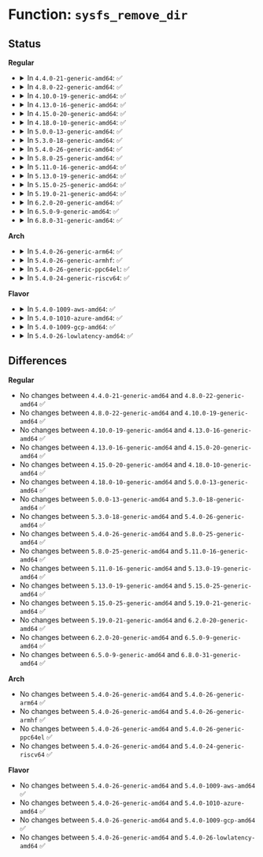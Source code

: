 # Function: <code>sysfs_remove_dir</code>

## Status
<b>Regular</b>
<ul>
<li>
<details>
<summary>In <code>4.4.0-21-generic-amd64</code>: ✅</summary>

```c
void sysfs_remove_dir(struct kobject * kobj)
```

```json
{
  "name": "sysfs_remove_dir",
  "collision_type": "Unique Global",
  "inline_type": "No",
  "funcs": [
    {
      "addr": 18446744071581519296,
      "name": "sysfs_remove_dir",
      "external": true,
      "loc": "fs/sysfs/dir.c:75",
      "file": "fs/sysfs/dir.c",
      "inline": "seen, unknown",
      "caller_inline": [],
      "caller_func": [
        "lib/kobject.c:kobject_del",
        "lib/kobject.c:kobject_add_internal"
      ]
    }
  ],
  "symbols": [
    {
      "addr": 18446744071581519296,
      "name": "sysfs_remove_dir",
      "section": ".text",
      "bind": "STB_GLOBAL",
      "size": 120
    }
  ]
}
```
</details>
</li>
<li>
<details>
<summary>In <code>4.8.0-22-generic-amd64</code>: ✅</summary>

```c
void sysfs_remove_dir(struct kobject * kobj)
```

```json
{
  "name": "sysfs_remove_dir",
  "collision_type": "Unique Global",
  "inline_type": "No",
  "funcs": [
    {
      "addr": 18446744071581705280,
      "name": "sysfs_remove_dir",
      "external": true,
      "loc": "fs/sysfs/dir.c:75",
      "file": "fs/sysfs/dir.c",
      "inline": "seen, unknown",
      "caller_inline": [],
      "caller_func": [
        "lib/kobject.c:kobject_del",
        "lib/kobject.c:kobject_add_internal"
      ]
    }
  ],
  "symbols": [
    {
      "addr": 18446744071581705280,
      "name": "sysfs_remove_dir",
      "section": ".text",
      "bind": "STB_GLOBAL",
      "size": 120
    }
  ]
}
```
</details>
</li>
<li>
<details>
<summary>In <code>4.10.0-19-generic-amd64</code>: ✅</summary>

```c
void sysfs_remove_dir(struct kobject * kobj)
```

```json
{
  "name": "sysfs_remove_dir",
  "collision_type": "Unique Global",
  "inline_type": "No",
  "funcs": [
    {
      "addr": 18446744071581793136,
      "name": "sysfs_remove_dir",
      "external": true,
      "loc": "fs/sysfs/dir.c:75",
      "file": "fs/sysfs/dir.c",
      "inline": "seen, unknown",
      "caller_inline": [],
      "caller_func": [
        "lib/kobject.c:kobject_del",
        "lib/kobject.c:kobject_add_internal"
      ]
    }
  ],
  "symbols": [
    {
      "addr": 18446744071581793136,
      "name": "sysfs_remove_dir",
      "section": ".text",
      "bind": "STB_GLOBAL",
      "size": 120
    }
  ]
}
```
</details>
</li>
<li>
<details>
<summary>In <code>4.13.0-16-generic-amd64</code>: ✅</summary>

```c
void sysfs_remove_dir(struct kobject * kobj)
```

```json
{
  "name": "sysfs_remove_dir",
  "collision_type": "Unique Global",
  "inline_type": "No",
  "funcs": [
    {
      "addr": 18446744071581848160,
      "name": "sysfs_remove_dir",
      "external": true,
      "loc": "fs/sysfs/dir.c:75",
      "file": "fs/sysfs/dir.c",
      "inline": "seen, unknown",
      "caller_inline": [],
      "caller_func": [
        "lib/kobject.c:kobject_add_internal"
      ]
    }
  ],
  "symbols": [
    {
      "addr": 18446744071581848160,
      "name": "sysfs_remove_dir",
      "section": ".text",
      "bind": "STB_GLOBAL",
      "size": 89
    }
  ]
}
```
</details>
</li>
<li>
<details>
<summary>In <code>4.15.0-20-generic-amd64</code>: ✅</summary>

```c
void sysfs_remove_dir(struct kobject * kobj)
```

```json
{
  "name": "sysfs_remove_dir",
  "collision_type": "Unique Global",
  "inline_type": "No",
  "funcs": [
    {
      "addr": 18446744071581997968,
      "name": "sysfs_remove_dir",
      "external": true,
      "loc": "fs/sysfs/dir.c:75",
      "file": "fs/sysfs/dir.c",
      "inline": "seen, unknown",
      "caller_inline": [],
      "caller_func": [
        "lib/kobject.c:kobject_add_internal"
      ]
    }
  ],
  "symbols": [
    {
      "addr": 18446744071581997968,
      "name": "sysfs_remove_dir",
      "section": ".text",
      "bind": "STB_GLOBAL",
      "size": 89
    }
  ]
}
```
</details>
</li>
<li>
<details>
<summary>In <code>4.18.0-10-generic-amd64</code>: ✅</summary>

```c
void sysfs_remove_dir(struct kobject * kobj)
```

```json
{
  "name": "sysfs_remove_dir",
  "collision_type": "Unique Global",
  "inline_type": "No",
  "funcs": [
    {
      "addr": 18446744071582185984,
      "name": "sysfs_remove_dir",
      "external": true,
      "loc": "fs/sysfs/dir.c:79",
      "file": "fs/sysfs/dir.c",
      "inline": "seen, unknown",
      "caller_inline": [],
      "caller_func": [
        "lib/kobject.c:kobject_add_internal"
      ]
    }
  ],
  "symbols": [
    {
      "addr": 18446744071582185984,
      "name": "sysfs_remove_dir",
      "section": ".text",
      "bind": "STB_GLOBAL",
      "size": 89
    }
  ]
}
```
</details>
</li>
<li>
<details>
<summary>In <code>5.0.0-13-generic-amd64</code>: ✅</summary>

```c
void sysfs_remove_dir(struct kobject * kobj)
```

```json
{
  "name": "sysfs_remove_dir",
  "collision_type": "Unique Global",
  "inline_type": "No",
  "funcs": [
    {
      "addr": 18446744071582281136,
      "name": "sysfs_remove_dir",
      "external": true,
      "loc": "fs/sysfs/dir.c:80",
      "file": "fs/sysfs/dir.c",
      "inline": "seen, unknown",
      "caller_inline": [],
      "caller_func": [
        "lib/kobject.c:kobject_add_internal"
      ]
    }
  ],
  "symbols": [
    {
      "addr": 18446744071582281136,
      "name": "sysfs_remove_dir",
      "section": ".text",
      "bind": "STB_GLOBAL",
      "size": 89
    }
  ]
}
```
</details>
</li>
<li>
<details>
<summary>In <code>5.3.0-18-generic-amd64</code>: ✅</summary>

```c
void sysfs_remove_dir(struct kobject * kobj)
```

```json
{
  "name": "sysfs_remove_dir",
  "collision_type": "Unique Global",
  "inline_type": "No",
  "funcs": [
    {
      "addr": 18446744071582445824,
      "name": "sysfs_remove_dir",
      "external": true,
      "loc": "fs/sysfs/dir.c:80",
      "file": "fs/sysfs/dir.c",
      "inline": "seen, unknown",
      "caller_inline": [],
      "caller_func": [
        "lib/kobject.c:kobject_del",
        "lib/kobject.c:kobject_add_internal",
        "lib/kobject.c:kobject_add_internal"
      ]
    }
  ],
  "symbols": [
    {
      "addr": 18446744071582445824,
      "name": "sysfs_remove_dir",
      "section": ".text",
      "bind": "STB_GLOBAL",
      "size": 90
    }
  ]
}
```
</details>
</li>
<li>
<details>
<summary>In <code>5.4.0-26-generic-amd64</code>: ✅</summary>

```c
void sysfs_remove_dir(struct kobject * kobj)
```

```json
{
  "name": "sysfs_remove_dir",
  "collision_type": "Unique Global",
  "inline_type": "No",
  "funcs": [
    {
      "addr": 18446744071582545024,
      "name": "sysfs_remove_dir",
      "external": true,
      "loc": "fs/sysfs/dir.c:80",
      "file": "fs/sysfs/dir.c",
      "inline": "seen, unknown",
      "caller_inline": [],
      "caller_func": [
        "lib/kobject.c:kobject_del",
        "lib/kobject.c:kobject_add_internal",
        "lib/kobject.c:kobject_add_internal"
      ]
    }
  ],
  "symbols": [
    {
      "addr": 18446744071582545024,
      "name": "sysfs_remove_dir",
      "section": ".text",
      "bind": "STB_GLOBAL",
      "size": 90
    }
  ]
}
```
</details>
</li>
<li>
<details>
<summary>In <code>5.8.0-25-generic-amd64</code>: ✅</summary>

```c
void sysfs_remove_dir(struct kobject * kobj)
```

```json
{
  "name": "sysfs_remove_dir",
  "collision_type": "Unique Global",
  "inline_type": "No",
  "funcs": [
    {
      "addr": 18446744071582851408,
      "name": "sysfs_remove_dir",
      "external": true,
      "loc": "fs/sysfs/dir.c:80",
      "file": "fs/sysfs/dir.c",
      "inline": "seen, unknown",
      "caller_inline": [],
      "caller_func": [
        "lib/kobject.c:__kobject_del",
        "lib/kobject.c:create_dir",
        "lib/kobject.c:create_dir"
      ]
    }
  ],
  "symbols": [
    {
      "addr": 18446744071582851408,
      "name": "sysfs_remove_dir",
      "section": ".text",
      "bind": "STB_GLOBAL",
      "size": 90
    }
  ]
}
```
</details>
</li>
<li>
<details>
<summary>In <code>5.11.0-16-generic-amd64</code>: ✅</summary>

```c
void sysfs_remove_dir(struct kobject * kobj)
```

```json
{
  "name": "sysfs_remove_dir",
  "collision_type": "Unique Global",
  "inline_type": "No",
  "funcs": [
    {
      "addr": 18446744071582924448,
      "name": "sysfs_remove_dir",
      "external": true,
      "loc": "fs/sysfs/dir.c:80",
      "file": "fs/sysfs/dir.c",
      "inline": "seen, unknown",
      "caller_inline": [],
      "caller_func": [
        "lib/kobject.c:__kobject_del",
        "lib/kobject.c:create_dir",
        "lib/kobject.c:create_dir"
      ]
    }
  ],
  "symbols": [
    {
      "addr": 18446744071582924448,
      "name": "sysfs_remove_dir",
      "section": ".text",
      "bind": "STB_GLOBAL",
      "size": 90
    }
  ]
}
```
</details>
</li>
<li>
<details>
<summary>In <code>5.13.0-19-generic-amd64</code>: ✅</summary>

```c
void sysfs_remove_dir(struct kobject * kobj)
```

```json
{
  "name": "sysfs_remove_dir",
  "collision_type": "Unique Global",
  "inline_type": "No",
  "funcs": [
    {
      "addr": 18446744071582952096,
      "name": "sysfs_remove_dir",
      "external": true,
      "loc": "fs/sysfs/dir.c:80",
      "file": "fs/sysfs/dir.c",
      "inline": "seen, unknown",
      "caller_inline": [],
      "caller_func": [
        "lib/kobject.c:__kobject_del",
        "lib/kobject.c:create_dir",
        "lib/kobject.c:create_dir"
      ]
    }
  ],
  "symbols": [
    {
      "addr": 18446744071582952096,
      "name": "sysfs_remove_dir",
      "section": ".text",
      "bind": "STB_GLOBAL",
      "size": 90
    }
  ]
}
```
</details>
</li>
<li>
<details>
<summary>In <code>5.15.0-25-generic-amd64</code>: ✅</summary>

```c
void sysfs_remove_dir(struct kobject * kobj)
```

```json
{
  "name": "sysfs_remove_dir",
  "collision_type": "Unique Global",
  "inline_type": "No",
  "funcs": [
    {
      "addr": 18446744071583287328,
      "name": "sysfs_remove_dir",
      "external": true,
      "loc": "fs/sysfs/dir.c:80",
      "file": "fs/sysfs/dir.c",
      "inline": "seen, unknown",
      "caller_inline": [],
      "caller_func": [
        "lib/kobject.c:__kobject_del",
        "lib/kobject.c:create_dir",
        "lib/kobject.c:create_dir"
      ]
    }
  ],
  "symbols": [
    {
      "addr": 18446744071583287328,
      "name": "sysfs_remove_dir",
      "section": ".text",
      "bind": "STB_GLOBAL",
      "size": 90
    }
  ]
}
```
</details>
</li>
<li>
<details>
<summary>In <code>5.19.0-21-generic-amd64</code>: ✅</summary>

```c
void sysfs_remove_dir(struct kobject * kobj)
```

```json
{
  "name": "sysfs_remove_dir",
  "collision_type": "Unique Global",
  "inline_type": "No",
  "funcs": [
    {
      "addr": 18446744071583792864,
      "name": "sysfs_remove_dir",
      "external": true,
      "loc": "fs/sysfs/dir.c:79",
      "file": "fs/sysfs/dir.c",
      "inline": "seen, unknown",
      "caller_inline": [],
      "caller_func": [
        "lib/kobject.c:__kobject_del",
        "lib/kobject.c:kobject_add_internal"
      ]
    }
  ],
  "symbols": [
    {
      "addr": 18446744071583792864,
      "name": "sysfs_remove_dir",
      "section": ".text",
      "bind": "STB_GLOBAL",
      "size": 96
    }
  ]
}
```
</details>
</li>
<li>
<details>
<summary>In <code>6.2.0-20-generic-amd64</code>: ✅</summary>

```c
void sysfs_remove_dir(struct kobject * kobj)
```

```json
{
  "name": "sysfs_remove_dir",
  "collision_type": "Unique Global",
  "inline_type": "No",
  "funcs": [
    {
      "addr": 18446744071584412704,
      "name": "sysfs_remove_dir",
      "external": true,
      "loc": "fs/sysfs/dir.c:79",
      "file": "fs/sysfs/dir.c",
      "inline": "seen, unknown",
      "caller_inline": [],
      "caller_func": [
        "lib/kobject.c:__kobject_del",
        "lib/kobject.c:kobject_add_internal"
      ]
    }
  ],
  "symbols": [
    {
      "addr": 18446744071584412704,
      "name": "sysfs_remove_dir",
      "section": ".text",
      "bind": "STB_GLOBAL",
      "size": 96
    }
  ]
}
```
</details>
</li>
<li>
<details>
<summary>In <code>6.5.0-9-generic-amd64</code>: ✅</summary>

```c
void sysfs_remove_dir(struct kobject * kobj)
```

```json
{
  "name": "sysfs_remove_dir",
  "collision_type": "Unique Global",
  "inline_type": "No",
  "funcs": [
    {
      "addr": 18446744071584641264,
      "name": "sysfs_remove_dir",
      "external": true,
      "loc": "fs/sysfs/dir.c:79",
      "file": "fs/sysfs/dir.c",
      "inline": "seen, unknown",
      "caller_inline": [],
      "caller_func": [
        "lib/kobject.c:__kobject_del",
        "lib/kobject.c:kobject_add_internal"
      ]
    }
  ],
  "symbols": [
    {
      "addr": 18446744071584641264,
      "name": "sysfs_remove_dir",
      "section": ".text",
      "bind": "STB_GLOBAL",
      "size": 96
    }
  ]
}
```
</details>
</li>
<li>
<details>
<summary>In <code>6.8.0-31-generic-amd64</code>: ✅</summary>

```c
void sysfs_remove_dir(struct kobject * kobj)
```

```json
{
  "name": "sysfs_remove_dir",
  "collision_type": "Unique Global",
  "inline_type": "No",
  "funcs": [
    {
      "addr": 18446744071584873600,
      "name": "sysfs_remove_dir",
      "external": true,
      "loc": "fs/sysfs/dir.c:79",
      "file": "fs/sysfs/dir.c",
      "inline": "seen, unknown",
      "caller_inline": [],
      "caller_func": [
        "lib/kobject.c:__kobject_del",
        "lib/kobject.c:kobject_add_internal"
      ]
    }
  ],
  "symbols": [
    {
      "addr": 18446744071584873600,
      "name": "sysfs_remove_dir",
      "section": ".text",
      "bind": "STB_GLOBAL",
      "size": 96
    }
  ]
}
```
</details>
</li>
</ul>
<b>Arch</b>
<ul>
<li>
<details>
<summary>In <code>5.4.0-26-generic-arm64</code>: ✅</summary>

```c
void sysfs_remove_dir(struct kobject * kobj)
```

```json
{
  "name": "sysfs_remove_dir",
  "collision_type": "Unique Global",
  "inline_type": "No",
  "funcs": [
    {
      "addr": 18446603336494183096,
      "name": "sysfs_remove_dir",
      "external": true,
      "loc": "fs/sysfs/dir.c:80",
      "file": "fs/sysfs/dir.c",
      "inline": "seen, unknown",
      "caller_inline": [],
      "caller_func": [
        "lib/kobject.c:kobject_del",
        "lib/kobject.c:kobject_add_internal"
      ]
    }
  ],
  "symbols": [
    {
      "addr": 18446603336494183096,
      "name": "sysfs_remove_dir",
      "section": ".text",
      "bind": "STB_GLOBAL",
      "size": 180
    }
  ]
}
```
</details>
</li>
<li>
<details>
<summary>In <code>5.4.0-26-generic-armhf</code>: ✅</summary>

```c
void sysfs_remove_dir(struct kobject * kobj)
```

```json
{
  "name": "sysfs_remove_dir",
  "collision_type": "Unique Global",
  "inline_type": "No",
  "funcs": [
    {
      "addr": 3227619984,
      "name": "sysfs_remove_dir",
      "external": true,
      "loc": "fs/sysfs/dir.c:80",
      "file": "fs/sysfs/dir.c",
      "inline": "seen, unknown",
      "caller_inline": [],
      "caller_func": [
        "lib/kobject.c:kobject_del",
        "lib/kobject.c:kobject_add_internal"
      ]
    }
  ],
  "symbols": [
    {
      "addr": 3227619984,
      "name": "sysfs_remove_dir",
      "section": ".text",
      "bind": "STB_GLOBAL",
      "size": 164
    }
  ]
}
```
</details>
</li>
<li>
<details>
<summary>In <code>5.4.0-26-generic-ppc64el</code>: ✅</summary>

```c
void sysfs_remove_dir(struct kobject * kobj)
```

```json
{
  "name": "sysfs_remove_dir",
  "collision_type": "Unique Global",
  "inline_type": "No",
  "funcs": [
    {
      "addr": 13835058055287871184,
      "name": "sysfs_remove_dir",
      "external": true,
      "loc": "fs/sysfs/dir.c:80",
      "file": "fs/sysfs/dir.c",
      "inline": "seen, unknown",
      "caller_inline": [],
      "caller_func": [
        "lib/kobject.c:kobject_del",
        "lib/kobject.c:kobject_add_internal",
        "lib/kobject.c:kobject_add_internal"
      ]
    }
  ],
  "symbols": [
    {
      "addr": 13835058055287871184,
      "name": "sysfs_remove_dir",
      "section": ".text",
      "bind": "STB_GLOBAL",
      "size": 200
    }
  ]
}
```
</details>
</li>
<li>
<details>
<summary>In <code>5.4.0-24-generic-riscv64</code>: ✅</summary>

```c
void sysfs_remove_dir(struct kobject * kobj)
```

```json
{
  "name": "sysfs_remove_dir",
  "collision_type": "Unique Global",
  "inline_type": "No",
  "funcs": [
    {
      "addr": 18446743936273647586,
      "name": "sysfs_remove_dir",
      "external": true,
      "loc": "fs/sysfs/dir.c:80",
      "file": "fs/sysfs/dir.c",
      "inline": "seen, unknown",
      "caller_inline": [],
      "caller_func": [
        "lib/kobject.c:kobject_del",
        "lib/kobject.c:kobject_add_internal"
      ]
    }
  ],
  "symbols": [
    {
      "addr": 18446743936273647586,
      "name": "sysfs_remove_dir",
      "section": ".text",
      "bind": "STB_GLOBAL",
      "size": 158
    }
  ]
}
```
</details>
</li>
</ul>
<b>Flavor</b>
<ul>
<li>
<details>
<summary>In <code>5.4.0-1009-aws-amd64</code>: ✅</summary>

```c
void sysfs_remove_dir(struct kobject * kobj)
```

```json
{
  "name": "sysfs_remove_dir",
  "collision_type": "Unique Global",
  "inline_type": "No",
  "funcs": [
    {
      "addr": 18446744071582513760,
      "name": "sysfs_remove_dir",
      "external": true,
      "loc": "fs/sysfs/dir.c:80",
      "file": "fs/sysfs/dir.c",
      "inline": "seen, unknown",
      "caller_inline": [],
      "caller_func": [
        "lib/kobject.c:kobject_del",
        "lib/kobject.c:kobject_add_internal",
        "lib/kobject.c:kobject_add_internal"
      ]
    }
  ],
  "symbols": [
    {
      "addr": 18446744071582513760,
      "name": "sysfs_remove_dir",
      "section": ".text",
      "bind": "STB_GLOBAL",
      "size": 90
    }
  ]
}
```
</details>
</li>
<li>
<details>
<summary>In <code>5.4.0-1010-azure-amd64</code>: ✅</summary>

```c
void sysfs_remove_dir(struct kobject * kobj)
```

```json
{
  "name": "sysfs_remove_dir",
  "collision_type": "Unique Global",
  "inline_type": "No",
  "funcs": [
    {
      "addr": 18446744071582450928,
      "name": "sysfs_remove_dir",
      "external": true,
      "loc": "fs/sysfs/dir.c:80",
      "file": "fs/sysfs/dir.c",
      "inline": "seen, unknown",
      "caller_inline": [],
      "caller_func": [
        "lib/kobject.c:kobject_del",
        "lib/kobject.c:kobject_add_internal",
        "lib/kobject.c:kobject_add_internal"
      ]
    }
  ],
  "symbols": [
    {
      "addr": 18446744071582450928,
      "name": "sysfs_remove_dir",
      "section": ".text",
      "bind": "STB_GLOBAL",
      "size": 90
    }
  ]
}
```
</details>
</li>
<li>
<details>
<summary>In <code>5.4.0-1009-gcp-amd64</code>: ✅</summary>

```c
void sysfs_remove_dir(struct kobject * kobj)
```

```json
{
  "name": "sysfs_remove_dir",
  "collision_type": "Unique Global",
  "inline_type": "No",
  "funcs": [
    {
      "addr": 18446744071582504240,
      "name": "sysfs_remove_dir",
      "external": true,
      "loc": "fs/sysfs/dir.c:80",
      "file": "fs/sysfs/dir.c",
      "inline": "seen, unknown",
      "caller_inline": [],
      "caller_func": [
        "lib/kobject.c:kobject_del",
        "lib/kobject.c:kobject_add_internal",
        "lib/kobject.c:kobject_add_internal"
      ]
    }
  ],
  "symbols": [
    {
      "addr": 18446744071582504240,
      "name": "sysfs_remove_dir",
      "section": ".text",
      "bind": "STB_GLOBAL",
      "size": 90
    }
  ]
}
```
</details>
</li>
<li>
<details>
<summary>In <code>5.4.0-26-lowlatency-amd64</code>: ✅</summary>

```c
void sysfs_remove_dir(struct kobject * kobj)
```

```json
{
  "name": "sysfs_remove_dir",
  "collision_type": "Unique Global",
  "inline_type": "No",
  "funcs": [
    {
      "addr": 18446744071582584848,
      "name": "sysfs_remove_dir",
      "external": true,
      "loc": "fs/sysfs/dir.c:80",
      "file": "fs/sysfs/dir.c",
      "inline": "seen, unknown",
      "caller_inline": [],
      "caller_func": [
        "lib/kobject.c:kobject_del",
        "lib/kobject.c:kobject_add_internal",
        "lib/kobject.c:kobject_add_internal"
      ]
    }
  ],
  "symbols": [
    {
      "addr": 18446744071582584848,
      "name": "sysfs_remove_dir",
      "section": ".text",
      "bind": "STB_GLOBAL",
      "size": 88
    }
  ]
}
```
</details>
</li>
</ul>

## Differences
<b>Regular</b>
<ul>
<li>
No changes between <code>4.4.0-21-generic-amd64</code> and <code>4.8.0-22-generic-amd64</code> ✅
</li>
<li>
No changes between <code>4.8.0-22-generic-amd64</code> and <code>4.10.0-19-generic-amd64</code> ✅
</li>
<li>
No changes between <code>4.10.0-19-generic-amd64</code> and <code>4.13.0-16-generic-amd64</code> ✅
</li>
<li>
No changes between <code>4.13.0-16-generic-amd64</code> and <code>4.15.0-20-generic-amd64</code> ✅
</li>
<li>
No changes between <code>4.15.0-20-generic-amd64</code> and <code>4.18.0-10-generic-amd64</code> ✅
</li>
<li>
No changes between <code>4.18.0-10-generic-amd64</code> and <code>5.0.0-13-generic-amd64</code> ✅
</li>
<li>
No changes between <code>5.0.0-13-generic-amd64</code> and <code>5.3.0-18-generic-amd64</code> ✅
</li>
<li>
No changes between <code>5.3.0-18-generic-amd64</code> and <code>5.4.0-26-generic-amd64</code> ✅
</li>
<li>
No changes between <code>5.4.0-26-generic-amd64</code> and <code>5.8.0-25-generic-amd64</code> ✅
</li>
<li>
No changes between <code>5.8.0-25-generic-amd64</code> and <code>5.11.0-16-generic-amd64</code> ✅
</li>
<li>
No changes between <code>5.11.0-16-generic-amd64</code> and <code>5.13.0-19-generic-amd64</code> ✅
</li>
<li>
No changes between <code>5.13.0-19-generic-amd64</code> and <code>5.15.0-25-generic-amd64</code> ✅
</li>
<li>
No changes between <code>5.15.0-25-generic-amd64</code> and <code>5.19.0-21-generic-amd64</code> ✅
</li>
<li>
No changes between <code>5.19.0-21-generic-amd64</code> and <code>6.2.0-20-generic-amd64</code> ✅
</li>
<li>
No changes between <code>6.2.0-20-generic-amd64</code> and <code>6.5.0-9-generic-amd64</code> ✅
</li>
<li>
No changes between <code>6.5.0-9-generic-amd64</code> and <code>6.8.0-31-generic-amd64</code> ✅
</li>
</ul>
<b>Arch</b>
<ul>
<li>
No changes between <code>5.4.0-26-generic-amd64</code> and <code>5.4.0-26-generic-arm64</code> ✅
</li>
<li>
No changes between <code>5.4.0-26-generic-amd64</code> and <code>5.4.0-26-generic-armhf</code> ✅
</li>
<li>
No changes between <code>5.4.0-26-generic-amd64</code> and <code>5.4.0-26-generic-ppc64el</code> ✅
</li>
<li>
No changes between <code>5.4.0-26-generic-amd64</code> and <code>5.4.0-24-generic-riscv64</code> ✅
</li>
</ul>
<b>Flavor</b>
<ul>
<li>
No changes between <code>5.4.0-26-generic-amd64</code> and <code>5.4.0-1009-aws-amd64</code> ✅
</li>
<li>
No changes between <code>5.4.0-26-generic-amd64</code> and <code>5.4.0-1010-azure-amd64</code> ✅
</li>
<li>
No changes between <code>5.4.0-26-generic-amd64</code> and <code>5.4.0-1009-gcp-amd64</code> ✅
</li>
<li>
No changes between <code>5.4.0-26-generic-amd64</code> and <code>5.4.0-26-lowlatency-amd64</code> ✅
</li>
</ul>
